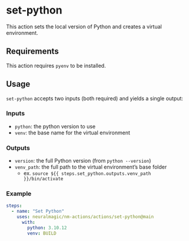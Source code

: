 # set-python

This action sets the local version of Python and creates a virtual environment.

## Requirements

This action requires `pyenv` to be installed.

## Usage

`set-python` accepts two inputs (both required) and yields a single output:

### Inputs

- `python`: the python version to use
- `venv`: the base name for the virtual environment

### Outputs

- `version`: the full Python version (from `python --version`)
- `venv_path`: the full path to the virtual environment’s base folder
  - ex. `source ${{ steps.set_python.outputs.venv_path }}/bin/activate`

### Example

```yaml
steps:
  - name: "Set Python"
    uses: neuralmagic/nm-actions/actions/set-python@main
      with:
        python: 3.10.12
        venv: BUILD
```
